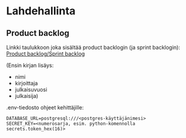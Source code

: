 # Lahdehallinta
## Product backlog
Linkki taulukkoon joka sisältää product backlogin (ja sprint backlogin):
[Product backlog/Sprint backlog](https://helsinkifi-my.sharepoint.com/:x:/g/personal/mseppi_ad_helsinki_fi/EQIaYfH__HREsC9fgOU2kWkBV-iNEZ-LmgMrs8Rvv2edrQ?e=hAhW0N)


(Ensin kirjan lisäys:
- nimi
- kirjoittaja
- julkaisuvuosi
- julkaisija)

.env-tiedosto ohjeet kehittäjille:

```
DATABASE_URL=postgresql:///<postgres-käyttäjänimesi>
SECRET_KEY=<numerosarja, esim. python-komennolla secrets.token_hex(16)>
```
